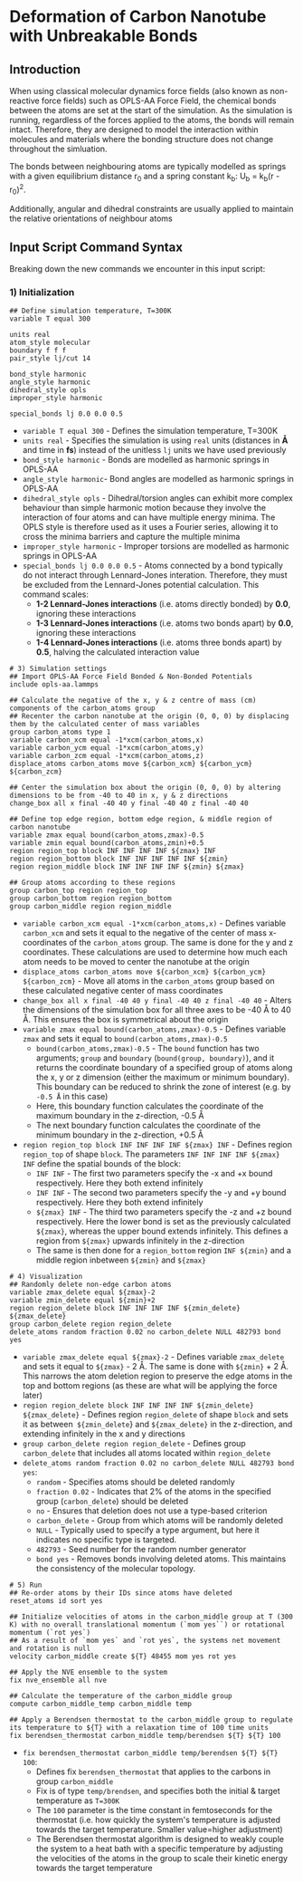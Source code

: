 # Deformation of Carbon Nanotube with Unbreakable Bonds

## Introduction

When using classical molecular dynamics force fields (also known as non-reactive force fields) such as OPLS-AA Force Field, the chemical bonds between the atoms are set at the start of the simulation. As the simulation is running, regardless of the forces applied to the atoms, the bonds will remain intact. Therefore, they are designed to model the interaction within molecules and materials where the bonding structure does not change throughout the simluation. 

The bonds between neighbouring atoms are typically modelled as springs with a given equilibrium distance r<sub>0</sub> and a spring constant k<sub>b</sub>: U<sub>b</sub> = k<sub>b</sub>(r - r<sub>0</sub>)<sup>2</sup>.

Additionally, angular and dihedral constraints are usually applied to maintain the relative orientations of neighbour atoms

## Input Script Command Syntax

Breaking down the new commands we encounter in this input script:

### 1) Initialization
```
## Define simulation temperature, T=300K
variable T equal 300

units real
atom_style molecular
boundary f f f
pair_style lj/cut 14

bond_style harmonic
angle_style harmonic
dihedral_style opls
improper_style harmonic

special_bonds lj 0.0 0.0 0.5
```
* `variable T equal 300` - Defines the simulation temperature, T=300K
* `units real` - Specifies the simulation is using `real` units (distances in **Å** and time in **fs**) instead of the unitless `lj` units we have used previously
* `bond_style harmonic` - Bonds are modelled as harmonic springs in OPLS-AA
* `angle_style harmonic`- Bond angles are modelled as harmonic springs in OPLS-AA
* `dihedral_style opls` - Dihedral/torsion angles can exhibit more complex behaviour than simple harmonic motion because they involve the interaction of four atoms and can have multiple energy minima. The OPLS style is therefore used as it uses a Fourier series, allowing it to cross the minima barriers and capture the multiple minima
* `improper_style harmonic` - Improper torsions are modelled as harmonic springs in OPLS-AA
* `special_bonds lj 0.0 0.0 0.5` - Atoms connected by a bond typically do not interact through Lennard-Jones interation. Therefore, they must be excluded from the Lennard-Jones potential calculation. This command scales:
  * **1-2 Lennard-Jones interactions** (i.e. atoms directly bonded) by **0.0**, ignoring these interactions
  * **1-3 Lennard-Jones interactions** (i.e. atoms two bonds apart) by **0.0**, ignoring these interactions
  * **1-4 Lennard-Jones interactions** (i.e. atoms three bonds apart) by **0.5**, halving the calculated interaction value

```
# 3) Simulation settings
## Import OPLS-AA Force Field Bonded & Non-Bonded Potentials
include opls-aa.lammps

## Calculate the negative of the x, y & z centre of mass (cm) components of the carbon_atoms group
## Recenter the carbon nanotube at the origin (0, 0, 0) by displacing them by the calculated center of mass variables
group carbon_atoms type 1
variable carbon_xcm equal -1*xcm(carbon_atoms,x)
variable carbon_ycm equal -1*xcm(carbon_atoms,y)
variable carbon_zcm equal -1*xcm(carbon_atoms,z)
displace_atoms carbon_atoms move ${carbon_xcm} ${carbon_ycm} ${carbon_zcm}

## Center the simulation box about the origin (0, 0, 0) by altering dimensions to be from -40 to 40 in x, y & z directions
change_box all x final -40 40 y final -40 40 z final -40 40

## Define top edge region, bottom edge region, & middle region of carbon nanotube
variable zmax equal bound(carbon_atoms,zmax)-0.5
variable zmin equal bound(carbon_atoms,zmin)+0.5
region region_top block INF INF INF INF ${zmax} INF
region region_bottom block INF INF INF INF INF ${zmin}
region region_middle block INF INF INF INF ${zmin} ${zmax}

## Group atoms according to these regions
group carbon_top region region_top
group carbon_bottom region region_bottom
group carbon_middle region region_middle
```
* `variable carbon_xcm equal -1*xcm(carbon_atoms,x)` - Defines variable `carbon_xcm` and sets it equal to the negative of the center of mass x-coordinates of the `carbon_atoms` group. The same is done for the y and z coordinates. These calculations are used to determine how much each atom needs to be moved to center the nanotube at the origin
* `displace_atoms carbon_atoms move ${carbon_xcm} ${carbon_ycm} ${carbon_zcm}` - Move all atoms in the `carbon_atoms` group based on these calculated negative center of mass coordinates
* `change_box all x final -40 40 y final -40 40 z final -40 40` - Alters the dimensions of the simulation box for all three axes to be -40 Å to 40 Å. This ensures the box is symmetrical about the origin
* `variable zmax equal bound(carbon_atoms,zmax)-0.5` - Defines variable `zmax` and sets it equal to `bound(carbon_atoms,zmax)-0.5`
  * `bound(carbon_atoms,zmax)-0.5` - The `bound` function has two arguments; `group` and `boundary` (`bound(group, boundary)`), and it returns the coordinate boundary of a specified group of atoms along the x, y or z dimension (either the maximum or minimum boundary). This boundary can be reduced to shrink the zone of interest (e.g. by `-0.5 Å` in this case)
  * Here, this boundary function calculates the coordinate of the maximum boundary in the z-direction, -0.5 Å
  * The next boundary function calculates the coordinate of the minimum boundary in the z-direction, +0.5 Å
* `region region_top block INF INF INF INF ${zmax} INF` - Defines region `region_top` of shape `block`. The parameters `INF INF INF INF ${zmax} INF` define the spatial bounds of the block:
  * `INF INF` - The first two parameters specify the -x and +x bound respectively. Here they both extend infinitely
  * `INF INF` - The second two parameters specify the -y and +y bound respectively. Here they both extend infinitely
  * `${zmax} INF` - The third two parameters specify the -z and +z bound respectively. Here the lower bond is set as the previously calculated `${zmax}`, whereas the upper bound extends infinitely. This defines a region from `${zmax}` upwards infinitely in the z-direction
  * The same is then done for a `region_bottom` region `INF ${zmin}` and a middle region inbetween `${zmin}` and `${zmax}`

```
# 4) Visualization
## Randomly delete non-edge carbon atoms
variable zmax_delete equal ${zmax}-2
variable zmin_delete equal ${zmin}+2
region region_delete block INF INF INF INF ${zmin_delete} ${zmax_delete}
group carbon_delete region region_delete
delete_atoms random fraction 0.02 no carbon_delete NULL 482793 bond yes
```
* `variable zmax_delete equal ${zmax}-2` - Defines variable `zmax_delete` and sets it equal to `${zmax}` - 2 Å. The same is done with `${zmin}` + 2 Å. This narrows the atom deletion region to preserve the edge atoms in the top and bottom regions (as these are what will be applying the force later)
* `region region_delete block INF INF INF INF ${zmin_delete} ${zmax_delete}` - Defines region `region_delete` of shape `block` and sets it as between` ${zmin_delete`} and `${zmax_delete}` in the z-direction, and extending infinitely in the x and y directions
* `group carbon_delete region region_delete` - Defines group `carbon_delete` that includes all atoms located within `region_delete`
* `delete_atoms random fraction 0.02 no carbon_delete NULL 482793 bond yes`:
  * `random` - Specifies atoms should be deleted randomly
  * `fraction 0.02` - Indicates that 2% of the atoms in the specified group (`carbon_delete`) should be deleted
  * `no` - Ensures that deletion does not use a type-based criterion
  * `carbon_delete` - Group from which atoms will be randomly deleted 
  * `NULL` - Typically used to specify a type argument, but here it indicates no specific type is targeted. 
  * `482793` - Seed number for the random number generator
  * `bond yes` - Removes bonds involving deleted atoms. This maintains the consistency of the molecular topology.

```
# 5) Run
## Re-order atoms by their IDs since atoms have deleted
reset_atoms id sort yes

## Initialize velocities of atoms in the carbon_middle group at T (300 K) with no overall translational momentum (`mom yes``) or rotational momentum (`rot yes`)
## As a result of `mom yes` and `rot yes`, the systems net movement and rotation is null
velocity carbon_middle create ${T} 48455 mom yes rot yes

## Apply the NVE ensemble to the system
fix nve_ensemble all nve

## Calculate the temperature of the carbon_middle group
compute carbon_middle_temp carbon_middle temp

## Apply a Berendsen thermostat to the carbon_middle group to regulate its temperature to ${T} with a relaxation time of 100 time units
fix berendsen_thermostat carbon_middle temp/berendsen ${T} ${T} 100
```
* `fix berendsen_thermostat carbon_middle temp/berendsen ${T} ${T} 100`:
  * Defines fix `berendsen_thermostat` that applies to the carbons in group `carbon_middle`
  * Fix is of type `temp/brendsen`, and specifies both the initial & target temperature as `T=300K`
  * The `100` parameter is the time constant in femtoseconds for the thermostat (i.e. how quickly the system's temperature is adjusted towards the target temperature. Smaller value=higher adjustment)
  * The Berendsen thermostat algorithm is designed to weakly couple the system to a heat bath with a specific temperature by adjusting the velocities of the atoms in the group to scale their kinetic energy towards the target temperature